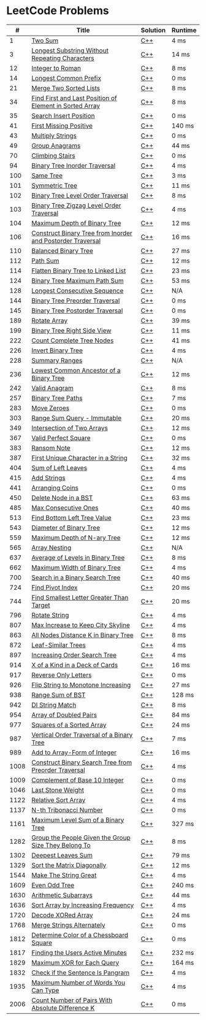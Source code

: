 # LeetCode Problems

| # | Title | Solution | Runtime |
|---| ----- | -------- | ------- |
|1|[ Two Sum](https://leetcode.com/problems/two-sum/)|[C++](./solutions/1.%20Two%20Sum.cpp)|4 ms|
|3|[ Longest Substring Without Repeating Characters](https://leetcode.com/problems/longest-substring-without-repeating-characters/)|[C++](./solutions/3.%20Longest%20Substring%20Without%20Repeating%20Characters.cpp)|14 ms|
|12|[ Integer to Roman](https://leetcode.com/problems/integer-to-roman/)|[C++](./solutions/12.%20Integer%20to%20Roman.cpp)|8 ms|
|14|[ Longest Common Prefix](https://leetcode.com/problems/longest-common-prefix/)|[C++](./solutions/14.%20Longest%20Common%20Prefix.cpp)|0 ms|
|21|[ Merge Two Sorted Lists](https://leetcode.com/problems/merge-two-sorted-lists/)|[C++](./solutions/21.%20Merge%20Two%20Sorted%20Lists.cpp)|8 ms|
|34|[ Find First and Last Position of Element in Sorted Array](https://leetcode.com/problems/find-first-and-last-position-of-element-in-sorted-array/)|[C++](./solutions/34.%20Find%20First%20and%20Last%20Position%20of%20Element%20in%20Sorted%20Array.cpp)|8 ms|
|35|[ Search Insert Position](https://leetcode.com/problems/search-insert-position/)|[C++](./solutions/35.%20Search%20Insert%20Position.cpp)|0 ms|
|41|[ First Missing Positive](https://leetcode.com/problems/first-missing-positive/)|[C++](./solutions/41.%20First%20Missing%20Positive.cpp)|140 ms|
|43|[ Multiply Strings](https://leetcode.com/problems/multiply-strings/)|[C++](./solutions/43.%20Multiply%20Strings.cpp)|0 ms|
|49|[ Group Anagrams](https://leetcode.com/problems/group-anagrams/)|[C++](./solutions/49.%20Group%20Anagrams.cpp)|44 ms|
|70|[ Climbing Stairs](https://leetcode.com/problems/climbing-stairs/)|[C++](./solutions/70.%20Climbing%20Stairs.cpp)|0 ms|
|94|[ Binary Tree Inorder Traversal](https://leetcode.com/problems/binary-tree-inorder-traversal/)|[C++](./solutions/94.%20Binary%20Tree%20Inorder%20Traversal.cpp)|4 ms|
|100|[ Same Tree](https://leetcode.com/problems/same-tree/)|[C++](./solutions/100.%20Same%20Tree.cpp)|3 ms|
|101|[ Symmetric Tree](https://leetcode.com/problems/symmetric-tree/)|[C++](./solutions/101.%20Symmetric%20Tree.cpp)|11 ms|
|102|[ Binary Tree Level Order Traversal](https://leetcode.com/problems/binary-tree-level-order-traversal/)|[C++](./solutions/102.%20Binary%20Tree%20Level%20Order%20Traversal.cpp)|8 ms|
|103|[ Binary Tree Zigzag Level Order Traversal](https://leetcode.com/problems/binary-tree-zigzag-level-order-traversal/)|[C++](./solutions/103.%20Binary%20Tree%20Zigzag%20Level%20Order%20Traversal.cpp)|4 ms|
|104|[ Maximum Depth of Binary Tree](https://leetcode.com/problems/maximum-depth-of-binary-tree/)|[C++](./solutions/104.%20Maximum%20Depth%20of%20Binary%20Tree.cpp)|12 ms|
|106|[ Construct Binary Tree from Inorder and Postorder Traversal](https://leetcode.com/problems/construct-binary-tree-from-inorder-and-postorder-traversal/)|[C++](./solutions/106.%20Construct%20Binary%20Tree%20from%20Inorder%20and%20Postorder%20Traversal.cpp)|16 ms|
|110|[ Balanced Binary Tree](https://leetcode.com/problems/balanced-binary-tree/)|[C++](./solutions/110.%20Balanced%20Binary%20Tree.cpp)|27 ms|
|112|[ Path Sum](https://leetcode.com/problems/path-sum/)|[C++](./solutions/112.%20Path%20Sum.cpp)|12 ms|
|114|[ Flatten Binary Tree to Linked List](https://leetcode.com/problems/flatten-binary-tree-to-linked-list/)|[C++](./solutions/114.%20Flatten%20Binary%20Tree%20to%20Linked%20List.cpp)|23 ms|
|124|[ Binary Tree Maximum Path Sum](https://leetcode.com/problems/binary-tree-maximum-path-sum/)|[C++](./solutions/124.%20Binary%20Tree%20Maximum%20Path%20Sum.cpp)|53 ms|
|128|[ Longest Consecutive Sequence](https://leetcode.com/problems/longest-consecutive-sequence/)|[C++](./solutions/128.%20Longest%20Consecutive%20Sequence.cpp)|N/A|
|144|[ Binary Tree Preorder Traversal](https://leetcode.com/problems/binary-tree-preorder-traversal/)|[C++](./solutions/144.%20Binary%20Tree%20Preorder%20Traversal.cpp)|0 ms|
|145|[ Binary Tree Postorder Traversal](https://leetcode.com/problems/binary-tree-postorder-traversal/)|[C++](./solutions/145.%20Binary%20Tree%20Postorder%20Traversal.cpp)|0 ms|
|189|[ Rotate Array](https://leetcode.com/problems/rotate-array/)|[C++](./solutions/189.%20Rotate%20Array.cpp)|39 ms|
|199|[ Binary Tree Right Side View](https://leetcode.com/problems/binary-tree-right-side-view/)|[C++](./solutions/199.%20Binary%20Tree%20Right%20Side%20View.cpp)|11 ms|
|222|[ Count Complete Tree Nodes](https://leetcode.com/problems/count-complete-tree-nodes/)|[C++](./solutions/222.%20Count%20Complete%20Tree%20Nodes.cpp)|41 ms|
|226|[ Invert Binary Tree](https://leetcode.com/problems/invert-binary-tree/)|[C++](./solutions/226.%20Invert%20Binary%20Tree.cpp)|4 ms|
|228|[ Summary Ranges](https://leetcode.com/problems/summary-ranges/)|[C++](./solutions/228.%20Summary%20Ranges.cpp)|N/A|
|236|[ Lowest Common Ancestor of a Binary Tree](https://leetcode.com/problems/lowest-common-ancestor-of-a-binary-tree/)|[C++](./solutions/236.%20Lowest%20Common%20Ancestor%20of%20a%20Binary%20Tree.cpp)|12 ms|
|242|[ Valid Anagram](https://leetcode.com/problems/valid-anagram/)|[C++](./solutions/242.%20Valid%20Anagram.cpp)|8 ms|
|257|[ Binary Tree Paths](https://leetcode.com/problems/binary-tree-paths/)|[C++](./solutions/257.%20Binary%20Tree%20Paths.cpp)|7 ms|
|283|[ Move Zeroes](https://leetcode.com/problems/move-zeroes/)|[C++](./solutions/283.%20Move%20Zeroes.cpp)|0 ms|
|303|[ Range Sum Query - Immutable](https://leetcode.com/problems/range-sum-query-immutable/)|[C++](./solutions/303.%20Range%20Sum%20Query%20-%20Immutable.cpp)|20 ms|
|349|[ Intersection of Two Arrays](https://leetcode.com/problems/intersection-of-two-arrays/)|[C++](./solutions/349.%20Intersection%20of%20Two%20Arrays.cpp)|12 ms|
|367|[ Valid Perfect Square](https://leetcode.com/problems/valid-perfect-square/)|[C++](./solutions/367.%20Valid%20Perfect%20Square.cpp)|0 ms|
|383|[ Ransom Note](https://leetcode.com/problems/ransom-note/)|[C++](./solutions/383.%20Ransom%20Note.cpp)|12 ms|
|387|[ First Unique Character in a String](https://leetcode.com/problems/first-unique-character-in-a-string/)|[C++](./solutions/387.%20First%20Unique%20Character%20in%20a%20String.cpp)|32 ms|
|404|[ Sum of Left Leaves](https://leetcode.com/problems/sum-of-left-leaves/)|[C++](./solutions/404.%20Sum%20of%20Left%20Leaves.cpp)|4 ms|
|415|[ Add Strings](https://leetcode.com/problems/add-strings/)|[C++](./solutions/415.%20Add%20Strings.cpp)|4 ms|
|441|[ Arranging Coins](https://leetcode.com/problems/arranging-coins/)|[C++](./solutions/441.%20Arranging%20Coins.cpp)|0 ms|
|450|[ Delete Node in a BST](https://leetcode.com/problems/delete-node-in-a-bst/)|[C++](./solutions/450.%20Delete%20Node%20in%20a%20BST.cpp)|63 ms|
|485|[ Max Consecutive Ones](https://leetcode.com/problems/max-consecutive-ones/)|[C++](./solutions/485.%20Max%20Consecutive%20Ones.cpp)|40 ms|
|513|[ Find Bottom Left Tree Value](https://leetcode.com/problems/find-bottom-left-tree-value/)|[C++](./solutions/513.%20Find%20Bottom%20Left%20Tree%20Value.cpp)|23 ms|
|543|[ Diameter of Binary Tree](https://leetcode.com/problems/diameter-of-binary-tree/)|[C++](./solutions/543.%20Diameter%20of%20Binary%20Tree.cpp)|12 ms|
|559|[ Maximum Depth of N-ary Tree](https://leetcode.com/problems/maximum-depth-of-n-ary-tree/)|[C++](./solutions/559.%20Maximum%20Depth%20of%20N-ary%20Tree.cpp)|12 ms|
|565|[ Array Nesting](https://leetcode.com/problems/array-nesting/)|[C++](./solutions/565.%20Array%20Nesting.cpp)|N/A|
|637|[ Average of Levels in Binary Tree](https://leetcode.com/problems/average-of-levels-in-binary-tree/)|[C++](./solutions/637.%20Average%20of%20Levels%20in%20Binary%20Tree.cpp)|8 ms|
|662|[ Maximum Width of Binary Tree](https://leetcode.com/problems/maximum-width-of-binary-tree/)|[C++](./solutions/662.%20Maximum%20Width%20of%20Binary%20Tree.cpp)|4 ms|
|700|[ Search in a Binary Search Tree](https://leetcode.com/problems/search-in-a-binary-search-tree/)|[C++](./solutions/700.%20Search%20in%20a%20Binary%20Search%20Tree.cpp)|40 ms|
|724|[ Find Pivot Index](https://leetcode.com/problems/find-pivot-index/)|[C++](./solutions/724.%20Find%20Pivot%20Index.cpp)|20 ms|
|744|[ Find Smallest Letter Greater Than Target](https://leetcode.com/problems/find-smallest-letter-greater-than-target/)|[C++](./solutions/744.%20Find%20Smallest%20Letter%20Greater%20Than%20Target.cpp)|20 ms|
|796|[ Rotate String](https://leetcode.com/problems/rotate-string/)|[C++](./solutions/796.%20Rotate%20String.cpp)|4 ms|
|807|[ Max Increase to Keep City Skyline](https://leetcode.com/problems/max-increase-to-keep-city-skyline/)|[C++](./solutions/807.%20Max%20Increase%20to%20Keep%20City%20Skyline.cpp)|4 ms|
|863|[ All Nodes Distance K in Binary Tree](https://leetcode.com/problems/all-nodes-distance-k-in-binary-tree/)|[C++](./solutions/863.%20All%20Nodes%20Distance%20K%20in%20Binary%20Tree.cpp)|8 ms|
|872|[ Leaf-Similar Trees](https://leetcode.com/problems/leaf-similar-trees/)|[C++](./solutions/872.%20Leaf-Similar%20Trees.cpp)|4 ms|
|897|[ Increasing Order Search Tree](https://leetcode.com/problems/increasing-order-search-tree/)|[C++](./solutions/897.%20Increasing%20Order%20Search%20Tree.cpp)|4 ms|
|914|[ X of a Kind in a Deck of Cards](https://leetcode.com/problems/x-of-a-kind-in-a-deck-of-cards/)|[C++](./solutions/914.%20X%20of%20a%20Kind%20in%20a%20Deck%20of%20Cards.cpp)|16 ms|
|917|[ Reverse Only Letters](https://leetcode.com/problems/reverse-only-letters/)|[C++](./solutions/917.%20Reverse%20Only%20Letters.cpp)|0 ms|
|926|[ Flip String to Monotone Increasing](https://leetcode.com/problems/flip-string-to-monotone-increasing/)|[C++](./solutions/926.%20Flip%20String%20to%20Monotone%20Increasing.cpp)|27 ms|
|938|[ Range Sum of BST](https://leetcode.com/problems/range-sum-of-bst/)|[C++](./solutions/938.%20Range%20Sum%20of%20BST.cpp)|128 ms|
|942|[ DI String Match](https://leetcode.com/problems/di-string-match/)|[C++](./solutions/942.%20DI%20String%20Match.cpp)|8 ms|
|954|[ Array of Doubled Pairs](https://leetcode.com/problems/array-of-doubled-pairs/)|[C++](./solutions/954.%20Array%20of%20Doubled%20Pairs.cpp)|84 ms|
|977|[ Squares of a Sorted Array](https://leetcode.com/problems/squares-of-a-sorted-array/)|[C++](./solutions/977.%20Squares%20of%20a%20Sorted%20Array.cpp)|24 ms|
|987|[ Vertical Order Traversal of a Binary Tree](https://leetcode.com/problems/vertical-order-traversal-of-a-binary-tree/)|[C++](./solutions/987.%20Vertical%20Order%20Traversal%20of%20a%20Binary%20Tree.cpp)|7 ms|
|989|[ Add to Array-Form of Integer](https://leetcode.com/problems/add-to-array-form-of-integer/)|[C++](./solutions/989.%20Add%20to%20Array-Form%20of%20Integer.cpp)|16 ms|
|1008|[ Construct Binary Search Tree from Preorder Traversal](https://leetcode.com/problems/construct-binary-search-tree-from-preorder-traversal/)|[C++](./solutions/1008.%20Construct%20Binary%20Search%20Tree%20from%20Preorder%20Traversal.cpp)|4 ms|
|1009|[ Complement of Base 10 Integer](https://leetcode.com/problems/complement-of-base-10-integer/)|[C++](./solutions/1009.%20Complement%20of%20Base%2010%20Integer.cpp)|0 ms|
|1046|[ Last Stone Weight](https://leetcode.com/problems/last-stone-weight/)|[C++](./solutions/1046.%20Last%20Stone%20Weight.cpp)|0 ms|
|1122|[ Relative Sort Array](https://leetcode.com/problems/relative-sort-array/)|[C++](./solutions/1122.%20Relative%20Sort%20Array.cpp)|4 ms|
|1137|[ N-th Tribonacci Number](https://leetcode.com/problems/n-th-tribonacci-number/)|[C++](./solutions/1137.%20N-th%20Tribonacci%20Number.cpp)|0 ms|
|1161|[ Maximum Level Sum of a Binary Tree](https://leetcode.com/problems/maximum-level-sum-of-a-binary-tree/)|[C++](./solutions/1161.%20Maximum%20Level%20Sum%20of%20a%20Binary%20Tree.cpp)|327 ms|
|1282|[ Group the People Given the Group Size They Belong To](https://leetcode.com/problems/group-the-people-given-the-group-size-they-belong-to/)|[C++](./solutions/1282.%20Group%20the%20People%20Given%20the%20Group%20Size%20They%20Belong%20To.cpp)|8 ms|
|1302|[ Deepest Leaves Sum](https://leetcode.com/problems/deepest-leaves-sum/)|[C++](./solutions/1302.%20Deepest%20Leaves%20Sum.cpp)|79 ms|
|1329|[ Sort the Matrix Diagonally](https://leetcode.com/problems/sort-the-matrix-diagonally/)|[C++](./solutions/1329.%20Sort%20the%20Matrix%20Diagonally.cpp)|12 ms|
|1544|[ Make The String Great](https://leetcode.com/problems/make-the-string-great/)|[C++](./solutions/1544.%20Make%20The%20String%20Great.cpp)|4 ms|
|1609|[ Even Odd Tree](https://leetcode.com/problems/even-odd-tree/)|[C++](./solutions/1609.%20Even%20Odd%20Tree.cpp)|240 ms|
|1630|[ Arithmetic Subarrays](https://leetcode.com/problems/arithmetic-subarrays/)|[C++](./solutions/1630.%20Arithmetic%20Subarrays.cpp)|44 ms|
|1636|[ Sort Array by Increasing Frequency](https://leetcode.com/problems/sort-array-by-increasing-frequency/)|[C++](./solutions/1636.%20Sort%20Array%20by%20Increasing%20Frequency.cpp)|4 ms|
|1720|[ Decode XORed Array](https://leetcode.com/problems/decode-xored-array/)|[C++](./solutions/1720.%20Decode%20XORed%20Array.cpp)|24 ms|
|1768|[ Merge Strings Alternately](https://leetcode.com/problems/merge-strings-alternately/)|[C++](./solutions/1768.%20Merge%20Strings%20Alternately.cpp)|0 ms|
|1812|[ Determine Color of a Chessboard Square](https://leetcode.com/problems/determine-color-of-a-chessboard-square/)|[C++](./solutions/1812.%20Determine%20Color%20of%20a%20Chessboard%20Square.cpp)|0 ms|
|1817|[ Finding the Users Active Minutes](https://leetcode.com/problems/finding-the-users-active-minutes/)|[C++](./solutions/1817.%20Finding%20the%20Users%20Active%20Minutes.cpp)|232 ms|
|1829|[ Maximum XOR for Each Query](https://leetcode.com/problems/maximum-xor-for-each-query/)|[C++](./solutions/1829.%20Maximum%20XOR%20for%20Each%20Query.cpp)|164 ms|
|1832|[ Check if the Sentence Is Pangram](https://leetcode.com/problems/check-if-the-sentence-is-pangram/)|[C++](./solutions/1832.%20Check%20if%20the%20Sentence%20Is%20Pangram.cpp)|4 ms|
|1935|[ Maximum Number of Words You Can Type](https://leetcode.com/problems/maximum-number-of-words-you-can-type/)|[C++](./solutions/1935.%20Maximum%20Number%20of%20Words%20You%20Can%20Type.cpp)|4 ms|
|2006|[ Count Number of Pairs With Absolute Difference K](https://leetcode.com/problems/count-number-of-pairs-with-absolute-difference-k/)|[C++](./solutions/2006.%20Count%20Number%20of%20Pairs%20With%20Absolute%20Difference%20K.cpp)|0 ms|
